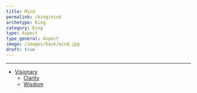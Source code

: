 ```yaml
---
title: Mind
permalink: /king/mind
archetype: King
category: King
type: Aspect
type_general: Aspect
image: /images/back/mind.jpg
draft: true
---
```


---
- [Visionary](/king/mind/visionary)
  - [Clarity](/king/mind/visionary/clarity)
  - [Wisdom](/king/mind/visionary/wisdom)
